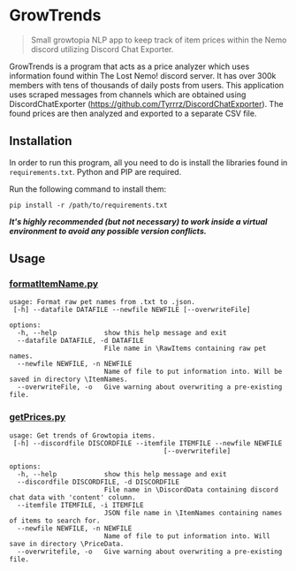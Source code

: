 # GrowTrends
> Small growtopia NLP app to keep track of item prices within the Nemo discord utilizing Discord Chat Exporter.

GrowTrends is a program that acts as a price analyzer which uses information found within
The Lost Nemo! discord server. It has over 300k members with tens of thousands of daily
posts from users. This application uses scraped messages from channels which are obtained
using DiscordChatExporter (https://github.com/Tyrrrz/DiscordChatExporter). The found prices
are then analyzed and exported to a separate CSV file.

## Installation
In order to run this program, all you need to do is install the libraries
found in `requirements.txt`.
Python and PIP are required.

Run the following command to install them:

```
pip install -r /path/to/requirements.txt
```

***It's highly recommended (but not necessary) to work inside a virtual 
environment to avoid any possible version conflicts.***

## Usage
### [formatItemName.py](/formatItemName.py)
```
usage: Format raw pet names from .txt to .json.
 [-h] --datafile DATAFILE --newfile NEWFILE [--overwriteFile]

options:
  -h, --help            show this help message and exit
  --datafile DATAFILE, -d DATAFILE
                        File name in \RawItems containing raw pet names.
  --newfile NEWFILE, -n NEWFILE
                        Name of file to put information into. Will be saved in directory \ItemNames.
  --overwriteFile, -o   Give warning about overwriting a pre-existing file.
```

### [getPrices.py](/getPrices.py)
```
usage: Get trends of Growtopia items.
 [-h] --discordfile DISCORDFILE --itemfile ITEMFILE --newfile NEWFILE
                                       [--overwritefile]

options:
  -h, --help            show this help message and exit
  --discordfile DISCORDFILE, -d DISCORDFILE
                        File name in \DiscordData containing discord chat data with 'content' column.
  --itemfile ITEMFILE, -i ITEMFILE
                        JSON file name in \ItemNames containing names of items to search for.
  --newfile NEWFILE, -n NEWFILE
                        Name of file to put information into. Will save in directory \PriceData.
  --overwritefile, -o   Give warning about overwriting a pre-existing file.
```
